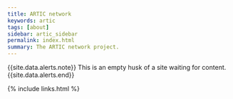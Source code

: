 ```yaml
---
title: ARTIC network 
keywords: artic
tags: [about]
sidebar: artic_sidebar
permalink: index.html
summary: The ARTIC network project.
---
```


{{site.data.alerts.note}} This is an empty husk of a site waiting for content.{{site.data.alerts.end}}

{% include links.html %}
